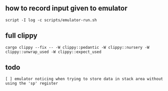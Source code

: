 ## how to record input given to emulator
`script -I log -c scripts/emulator-run.sh`

## full clippy
`cargo clippy --fix -- -W clippy::pedantic -W clippy::nursery -W clippy::unwrap_used -W clippy::expect_used`

## todo
```
[ ] emulator noticing when trying to store data in stack area without using the 'sp' register
```